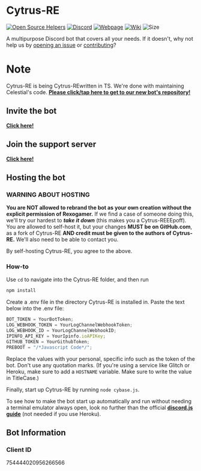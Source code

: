 # Cytrus-RE

[![Open Source Helpers](https://www.codetriage.com/rexogamer/cytrus-re/badges/users.svg)](https://www.codetriage.com/rexogamer/cytrus-re) [![Discord ](https://img.shields.io/discord/739524957255630858?color=Bonk&label=discord&logo=asd&logoColor=ad)](https://discord.gg/gzdF48Brna) [![Webpage](https://img.shields.io/website?down_color=lightgrey&down_message=is%20down.&up_message=is%20up%21&url=https%3A%2F%2Fcytrus-re.github.io%2F)](https://cytrus-re.github.io) [![Wiki](https://img.shields.io/badge/Wiki-information%20about%20cytrus--re-informational)](https://github.com/Cytrus-RE/cytrus-re/wiki) ![Size](https://img.shields.io/github/repo-size/Cytrus-RE/cytrus-re?label=Cytrus-RE%20Size)

A multipurpose Discord bot that covers all your needs. If it doesn't, why not help us by [opening an issue](https://github.com/cytrus-re/cytrus-re/issues/new) or [contributing](https://github.com/cytrus-re/cytrus-re/wiki/contributing)?

# Note

Cytrus-RE is being Cytrus-REwritten in TS. We're done with maintaining Celestial's code. [**Please click/tap here to get to our new bot's repository!**](https://github.com/Cytrus-RE/debia)

## Invite the bot

[**Click here!**](https://discord.com/api/oauth2/authorize?client_id=754444020956266566&permissions=2113404151&scope=bot)

## Join the support server

[**Click here!**](https://discord.gg/BTKT53N)

## Hosting the bot

### WARNING ABOUT HOSTING

**You are NOT allowed to rebrand the bot as your own creation without the explicit permission of Rexogamer.** If we find a case of someone doing this, we'll try our hardest to **_take it down_** (this makes you a Cytrus-REEEpoff).
You are allowed to self-host it, but your changes **MUST be on GitHub.com**, as a fork of Cytrus-RE **AND credit must be given to the authors of Cytrus-RE.** We'll also need to be able to contact you.

By self-hosting Cytrus-RE, you agree to the above.

### How-to

Use `cd` to navigate into the Cytrus-RE folder, and then run

```bash
npm install
```

Create a .env file in the directory Cytrus-RE is installed in. Paste the text below into the .env file:

```js
BOT_TOKEN = YourBotToken;
LOG_WEBHOOK_TOKEN = YourLogChannelWebhookToken;
LOG_WEBHOOK_ID = YourLogChannelWebhookID;
IPINFO_API_KEY = YourIpinfo.ioAPIKey;
GITHUB_TOKEN = YourGithubToken;
PREBOOT = "/*Javascript Code*/";
```

Replace the values with your personal, specific info such as the token of the bot. Don't use any quotation marks. (If you're using a service like Glitch or Heroku, make sure to add a `HOSTNAME` variable. Make sure to write the value in TitleCase.)

Finally, start up Cytrus-RE by running `node cybase.js`.

To see how to make the bot start up automatically and run without needing a terminal emulator always open, look no further than the official [**discord.js guide**](https://discordjs.guide/improving-dev-environment/pm2.html) (not needed if you use Heroku).

## Bot Information

### Client ID

754444020956266566
